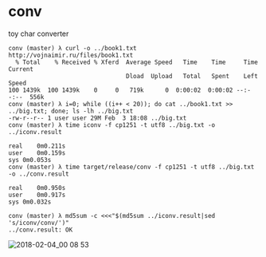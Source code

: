 # conv
toy char converter
```
conv (master) λ curl -o ../book1.txt http://vojnaimir.ru/files/book1.txt
  % Total    % Received % Xferd  Average Speed   Time    Time     Time  Current
                                 Dload  Upload   Total   Spent    Left  Speed
100 1439k  100 1439k    0     0   719k      0  0:00:02  0:00:02 --:--:--  556k
conv (master) λ i=0; while ((i++ < 20)); do cat ../book1.txt >> ../big.txt; done; ls -lh ../big.txt
-rw-r--r-- 1 user user 29M Feb  3 18:08 ../big.txt
conv (master) λ time iconv -f cp1251 -t utf8 ../big.txt -o ../iconv.result

real	0m0.211s
user	0m0.159s
sys	0m0.053s
conv (master) λ time target/release/conv -f cp1251 -t utf8 ../big.txt -o ../conv.result

real	0m0.950s
user	0m0.917s
sys	0m0.032s

conv (master) λ md5sum -c <<<"$(md5sum ../iconv.result|sed 's/iconv/conv/')"
../conv.result: OK
```
![2018-02-04_00 08 53](https://user-images.githubusercontent.com/2256154/35769624-3b0bd84e-0940-11e8-8c41-88aa94c3fecc.png)
